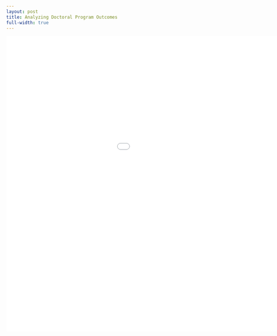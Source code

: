 ```yaml
---
layout: post
title: Analyzing Doctoral Program Outcomes
full-width: true
---
```


<iframe width=1200 height=800 frameborder=0 scrolling="no" src="//plotly.com/dashboard/joekrinke15:8/embed"></iframe>
